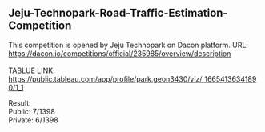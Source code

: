 ## Jeju-Technopark-Road-Traffic-Estimation-Competition

This competition is opened by Jeju Technopark on Dacon platform.
URL: https://dacon.io/competitions/official/235985/overview/description </br></br>
TABLUE LINK: https://public.tableau.com/app/profile/park.geon3430/viz/_16654136341890/1_1

Result: </br>
Public: 7/1398 </br>
Private: 6/1398
